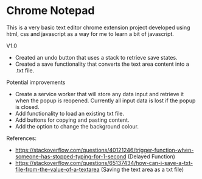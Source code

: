# Chrome Notepad

This is a very basic text editor chrome extension project developed using html, css and javascript as a way for me to learn a bit of javascript.

V1.0 
- Created an undo button that uses a stack to retrieve save states.
- Created a save functionality that converts the text area content into a .txt file.

Potential improvements 
- Create a service worker that will store any data input and retrieve it when the popup is reopened. Currently all input data is lost if the popup is closed.
- Add functionality to load an existing txt file.
- Add buttons for copying and pasting content.
- Add the option to change the background colour.

References:
- https://stackoverflow.com/questions/40121246/trigger-function-when-someone-has-stopped-typing-for-1-second (Delayed Function)
- https://stackoverflow.com/questions/65137434/how-can-i-save-a-txt-file-from-the-value-of-a-textarea (Saving the text area as a txt file)

